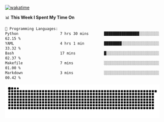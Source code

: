 [![wakatime](https://wakatime.com/badge/user/384f91c6-4eee-411f-8f3b-1b691f58a544.svg)](https://wakatime.com/@384f91c6-4eee-411f-8f3b-1b691f58a544)

<!--START_SECTION:waka-->
📊 **This Week I Spent My Time On** 

```text
💬 Programming Languages: 
Python                   7 hrs 30 mins       ████████████████░░░░░░░░░   62.15 % 
YAML                     4 hrs 1 min         ████████░░░░░░░░░░░░░░░░░   33.32 % 
Bash                     17 mins             █░░░░░░░░░░░░░░░░░░░░░░░░   02.37 % 
Makefile                 7 mins              ░░░░░░░░░░░░░░░░░░░░░░░░░   01.00 % 
Markdown                 3 mins              ░░░░░░░░░░░░░░░░░░░░░░░░░   00.42 % 
```


<!--END_SECTION:waka-->

<picture>
  <source media="(prefers-color-scheme: dark)" srcset="https://raw.githubusercontent.com/fuwx295/fuwx295/output/github-contribution-grid-snake-dark.svg">
  <source media="(prefers-color-scheme: light)" srcset="https://raw.githubusercontent.com/fuwx295/fuwx295/output/github-contribution-grid-snake.svg">
  <img alt="github contribution grid snake animation" src="https://raw.githubusercontent.com/fuwx295/fuwx295/output/github-contribution-grid-snake.svg">
</picture>
